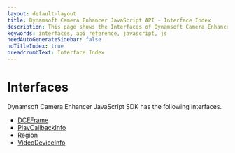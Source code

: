 ```yaml
---
layout: default-layout
title: Dynamsoft Camera Enhancer JavaScript API - Interface Index
description: This page shows the Interfaces of Dynamsoft Camera Enhancer JavaScript SDK.
keywords: interfaces, api reference, javascript, js
needAutoGenerateSidebar: false
noTitleIndex: true
breadcrumbText: Interface Index
---
```


# Interfaces

Dynamsoft Camera Enhancer JavaScript SDK has the following interfaces.

* [DCEFrame](dceframe.md)
* [PlayCallbackInfo](playcallbackinfo.md)
* [Region](region.md)
* [VideoDeviceInfo](videodeviceinfo.md)
